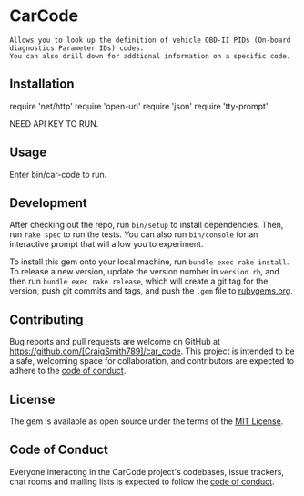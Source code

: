 # CarCode
    Allows you to look up the definition of vehicle OBD-II PIDs (On-board diagnostics Parameter IDs) codes.
    You can also drill down for addtional information on a specific code.

## Installation

require 'net/http'
require 'open-uri'
require 'json'
require 'tty-prompt'

NEED API KEY TO RUN.

## Usage

Enter bin/car-code to run.

## Development

After checking out the repo, run `bin/setup` to install dependencies. Then, run `rake spec` to run the tests. You can also run `bin/console` for an interactive prompt that will allow you to experiment.

To install this gem onto your local machine, run `bundle exec rake install`. To release a new version, update the version number in `version.rb`, and then run `bundle exec rake release`, which will create a git tag for the version, push git commits and tags, and push the `.gem` file to [rubygems.org](https://rubygems.org).

## Contributing

Bug reports and pull requests are welcome on GitHub at https://github.com/[CraigSmith789]/car_code. This project is intended to be a safe, welcoming space for collaboration, and contributors are expected to adhere to the [code of conduct](https://github.com/[USERNAME]/car_code/blob/master/CODE_OF_CONDUCT.md).


## License

The gem is available as open source under the terms of the [MIT License](https://opensource.org/licenses/MIT).

## Code of Conduct

Everyone interacting in the CarCode project's codebases, issue trackers, chat rooms and mailing lists is expected to follow the [code of conduct](https://github.com/[USERNAME]/car_code/blob/master/CODE_OF_CONDUCT.md).
